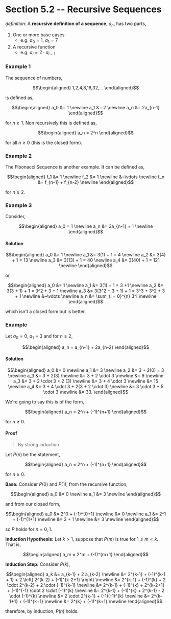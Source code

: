 # Section 5.2 -- Recursive Sequences

_definition_: A __recursive definition of a sequence__, $a_n$, has two parts,

1. One or more base cases
    * e.g. $a_0=1$, $a_1=7$
2. A recursive function
    * e.g. $a_i = 2 \cdot a_{i-1}$

### Example 1

The sequence of numbers,

$$\begin{aligned}
    1,2,4,8,16,32,...
\end{aligned}$$

is defined as,

$$\begin{aligned}
    a_0 &= 1 \newline
    a_1 &= 2 \newline
    a_n &= 2a_{n-1}
\end{aligned}$$

for $n \ge 1$. Non recursively this is defined as,

$$\begin{aligned}
    a_n = 2^n
\end{aligned}$$

for all $n \ge 0$ (this is the closed form).

### Example 2

The Fibonacci Sequence is another example. It can be defined as,

$$\begin{aligned}
    f_1 &= 1 \newline
    f_2 &= 1 \newline
    &~\vdots \newline
    f_n &= f_{n-1} + f_{n-2} \newline
\end{aligned}$$

for $n \ge 2$.

### Example 3

Consider,

$$\begin{aligned}
    a_0 = 1 \newline
    a_n &= 3a_{n-1} + 1 \newline
\end{aligned}$$

#### Solution

$$\begin{aligned}
    a_0 &= 1 \newline
    a_1 &= 3(1) + 1 = 4 \newline
    a_2 &= 3(4) + 1 = 13 \newline
    a_3 &= 3(13) + 1 = 40 \newline
    a_4 &= 3(40) + 1 = 121 \newline
\end{aligned}$$

or,

$$\begin{aligned}
    a_0 &= 1 \newline
    a_1 &= 3(1) + 1 = 3 +1 \newline
    a_2 &= 3(3 + 1) + 1 = 3^2 + 3 + 1 \newline
    a_3 &= 3(3^2 + 3 + 1) + 1 = 3^3 + 3^2 + 3 + 1 \newline
    &~\vdots \newline
    a_n &= \sum_{i = 0}^{n} 3^i \newline
\end{aligned}$$

which isn't a closed form but is better.

### Example

Let $a_0 = 0$, $a_1 = 3$ and for $n \ge 2$,

$$\begin{aligned}
    a_n = a_{n-1} + 2a_{n-2}
\end{aligned}$$

#### Solution

$$\begin{aligned}
    a_0 &= 0 \newline
    a_1 &= 3 \newline
    a_2 &= 3 + 2(0) = 3 \newline
    a_3 &= 3 + 2(3) \newline
    &= 3 + 2 \cdot 3 \newline
    &= 9 \newline
    a_3 &= 3 + 2 \cdot 3 + 2 (3) \newline
    &= 3 + 4 \cdot 3 \newline
    &= 15 \newline
    a_4 &= 3 + 4 \cdot 3 + 2(3 + 2 \cdot 3) \newline
    &= 3 \cdot 3 + 5 \cdot 3 \newline
    &= 33.
\end{aligned}$$

We're going to say this is of the form,

$$\begin{aligned}
    a_n = 2^n + (-1)^{n+1}
\end{aligned}$$

for $n \ge 0$.

#### Proof

> By strong induction

Let $P(n)$ be the statement,

$$\begin{aligned}
    a_n = 2^n + (-1)^{n+1}
\end{aligned}$$

for $n \ge 0$.

__Base:__ Consider $P(0)$ and $P(1)$, from the recursive function,

$$\begin{aligned}
    a_0 &= 0 \newline
    a_1 &= 3 \newline
\end{aligned}$$

and from our closed form,

$$\begin{aligned}
    a_0 &= 2^0 + (-1)^{0+1} \newline
    &= 0 \newline
    a_1 &= 2^1 + (-1)^{1+1} \newline
    &= 2 + 1 \newline
    &= 3 \newline
\end{aligned}$$

so $P$ holds for $n = 0,1$.

__Induction Hypothesis:__ Let $k \gt 1$, suppose that $P(m)$ is true for $1 \le m \lt k$. That is,

$$\begin{aligned}
    a_m = 2^m + (-1)^{m+1}
\end{aligned}$$

__Induction Step:__ Consider $P(k)$,

$$\begin{aligned}
    a_k &= a_{k-1} + 2 a_{k-2} \newline
    &= 2^{k-1} + (-1)^{k-1 + 1} + 2 \left( 2^{k-2} + (-1)^{k-2+1} \right) \newline
    &= 2^{k-1} + (-1)^{k} + 2 \cdot 2^{k-2} + 2 \cdot (-1)^{k-1} \newline
    &= 2^{k-1} + (-1)^{k} + 2^{k-2+1} + (-1)^{-1} \cdot 2 \cdot (-1)^{k} \newline
    &= 2^{k-1} + (-1)^{k} + 2^{k-1} - 2 \cdot (-1)^{k} \newline
    &= 2 \cdot 2^{k-1} + (-1)(-1)^{k} \newline
    &= 2^{k-1+1} + (-1)^{k+1} \newline
    &= 2^{k} + (-1)^{k+1} \newline
\end{aligned}$$

therefore, by induction, $P(n)$ holds.

